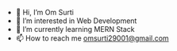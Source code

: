- 👋 Hi, I’m Om Surti
- 👀 I’m interested in Web Development
- 🌱 I’m currently learning MERN Stack
- 📫 How to reach me omsurti29001@gmail.com

<!---
Om29001/Om29001 is a ✨ special ✨ repository because its `README.md` (this file) appears on your GitHub profile.
You can click the Preview link to take a look at your changes.
--->
